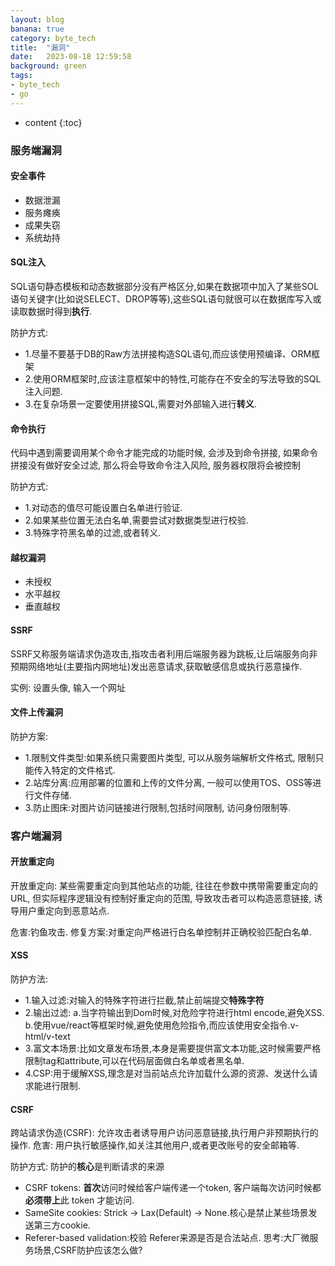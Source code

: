 ```yaml
---
layout: blog
banana: true
category: byte_tech
title:  "漏洞"
date:   2023-08-18 12:59:58
background: green
tags:
- byte_tech
- go
---
```


* content
{:toc}










### 服务端漏洞



#### 安全事件

- 数据泄漏
- 服务瘫痪
- 成果失窃
- 系统劫持





#### SQL注入

SQL语句静态模板和动态数据部分没有严格区分,如果在数据项中加入了某些SOL语句关键字(比如说SELECT、DROP等等),这些SQL语句就很可以在数据库写入或读取数据时得到**执行**.



防护方式:

- 1.尽量不要基于DB的Raw方法拼接构造SQL语句,而应该使用预编译、ORM框架
- 2.使用ORM框架时,应该注意框架中的特性,可能存在不安全的写法导致的SQL注入问题.
- 3.在复杂场景一定要使用拼接SQL,需要对外部输入进行**转义**.



#### 命令执行

代码中遇到需要调用某个命令才能完成的功能时候, 会涉及到命令拼接, 如果命令拼接没有做好安全过滤, 那么将会导致命令注入风险, 服务器权限将会被控制

防护方式:

- 1.对动态的值尽可能设置白名单进行验证.
- 2.如果某些位置无法白名单,需要尝试对数据类型进行校验.
- 3.特殊字符黑名单的过滤,或者转义.





#### 越权漏洞

- 未授权
- 水平越权
- 垂直越权





#### SSRF 

SSRF又称服务端请求伪造攻击,指攻击者利用后端服务器为跳板,让后端服务向非预期网络地址(主要指内网地址)发出恶意请求,获取敏感信息或执行恶意操作.

实例: 设置头像, 输入一个网址





#### 文件上传漏洞

防护方案:

- 1.限制文件类型:如果系统只需要图片类型, 可以从服务端解析文件格式, 限制只能传入特定的文件格式.
- 2.站库分离:应用部署的位置和上传的文件分离, 一般可以使用TOS、OSS等进行文件存储.
- 3.防止图床:对图片访问链接进行限制,包括时间限制, 访问身份限制等.







### 客户端漏洞

#### 开放重定向

开放重定向: 某些需要重定向到其他站点的功能, 往往在参数中携带需要重定向的URL, 但实际程序逻辑没有控制好重定向的范围, 导致攻击者可以构造恶意链接, 诱导用户重定向到恶意站点.

危害:钓鱼攻击.
修复方案:对重定向严格进行白名单控制并正确校验匹配白名单.





#### XSS

防护方法:

- 1.输入过滤:对输入的特殊字符进行拦截,禁止前端提交**特殊字符**
- 2.输出过滤:
    a.当字符输出到Dom时候,对危险字符进行html encode,避免XSS.
    b.使用vue/react等框架时候,避免使用危险指令,而应该使用安全指令.v-html/v-text
- 3.富文本场景:比如文章发布场景,本身是需要提供富文本功能,这时候需要严格限制tag和attribute,可以在代码层面做白名单或者黑名单.
    <tag attribute1='value1' attribute2='value2' />
- 4.CSP:用于缓解XSS,理念是对当前站点允许加载什么源的资源、发送什么请求能进行限制.







#### CSRF

跨站请求伪造(CSRF): 允许攻击者诱导用户访问恶意链接,执行用户非预期执行的操作.
危害: 用户执行敏感操作,如关注其他用户,或者更改账号的安全邮箱等.

防护方式: 防护的**核心**是判断请求的来源

- CSRF tokens: **首次**访问时候给客户端传递一个token, 客户端每次访问时候都**必须带上**此 token 才能访问.
- SameSite cookies: Strick -> Lax(Default) -> None.核心是禁止某些场景发送第三方cookie.
- Referer-based validation:校验 Referer来源是否是合法站点.
    思考:大厂微服务场景,CSRF防护应该怎么做?

